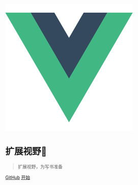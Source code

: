 ![logo](logo.png)

# 扩展视野🤔

> 扩展视野，为写书准备

[GitHub](https://github.com/treecrow/docsify-books)
[开始](README.md)